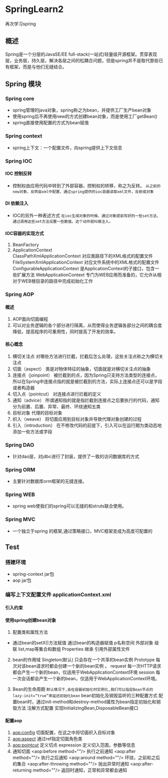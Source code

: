# SpringLearn2
再次学习spring

## 概述
Spring是一个分层的JavaSE/EE full-stack(一站式)轻量级开源框架。贯穿表现层，业务层，持久层，解决各层之间的松耦合问题，但是spring并不是取代那些已有框架，而是与他们无缝结合。

## Spring 模块
### Spring core
* spring管理的java对象，spring称之为bean，并提供工厂生产bean对象
* 使用spring后不再使用new的方式创建bean对象，而是使用工厂getBean()
* spring直接使用配置的方式为bean赋值

### Spring context
* spring上下文：一个配置文件，向spring提供上下文信息

### Spring IOC
#### IOC 控制反转
* 控制权由应用代码中转到了外部容器，控制权的转移，称之为反转。
`从之前的new对象，反转由xml中配置，通过spring提供的ioc容器读取xml文件，反射成对象`

#### DI 依赖注入
* IOC的另外一种表述方式
`在ioc生成对象的时候，通过对象提前写好的一些set方法，通过调用这些set方法设置一些数值。这个动作就叫做注入。`

#### IOC容器的实现方式
1.	BeanFactory
2.	ApplicationContext     
	ClassPathXmlApplicationContext 对应类路径下的XML格式的配置文件
	FileSystemXmlApplicationContext 对应文件系统中的XML格式的配置文件
	ConfigurableApplicationContext 是ApplicationContext的子接口，包含一些扩展方法
	WebApplicationContext 专门为WEB应用而准备的，它允许从相对于WEB根目录的路径中完成初始化工作

### Spring AOP
#### 概述
1.	AOP面向切面编程
2.	可以对业务逻辑的各个部分进行隔离，从而使得业务逻辑各部分之间的耦合度降低，提高程序的可重用性，同时提高了开发的效率。

#### 核心概念
1.	横切关注点
	对哪些方法进行拦截，拦截后怎么处理，这些关注点称之为横切关注点
2.	切面（aspect）
	类是对物体特征的抽象，切面就是对横切关注点的抽象
3.	连接点（joinpoint）
	被拦截到的点，因为Spring只支持方法类型的连接点，所以在Spring中连接点指的就是被拦截到的方法，实际上连接点还可以是字段或者构造器
4.	切入点（pointcut）
	对连接点进行拦截的定义
5.	通知（advice）
	所谓通知指的就是指拦截到连接点之后要执行的代码，通知分为前置、后置、异常、最终、环绕通知五类
6.	目标对象
	代理的目标对象
7.	织入（weave）
	将切面应用到目标对象并导致代理对象创建的过程
8.	引入（introduction）
	在不修改代码的前提下，引入可以在运行期为类动态地添加一些方法或字段
	
	
### Spring DAO
* 针对dao层，对jdbc进行了封装，提供了一致的访问数据库的方式

### Spring ORM
* 主要针对数据库orm框架的无缝连接。

### Spring WEB
* spring web使我们的spring可以无缝的和struts联合使用。

### Spring MVC
* 一个独立于spring 的框架,通过策略接口，MVC框架变成为高度可配置的

## Test
### 搭建环境
* spring-context jar包
* aop jar包

### 编写上下文配置文件 applicationContext.xml
#### 引入约束
#### 使用spring创建bean对象
1.	配置类和属性方法
*	通过bean的setX()方法赋值
	通过bean的构造器赋值
	p名称空间
	外部对象
	级联
	list,map等集合和数组
	Properties
	继承
	引用外部属性文件

2.	bean的作用域
	Singleton(默认)  只会存在一个共享的bean实例
	Prototype 每次对该bean请求时都会创建一个新的bean实例 。
	request 每一次HTTP请求都会产生一个新的bean，仅适用于WebApplicationContext环境
	session 每一次会话都会产生一个新的bean，仅适用于WebApplicationContext环境。

3.	Bean的生命周期
	`默认情况下,会在容器初始化时实例化,我们可以指定Bean节点的lazy-init=”true”来延迟初始化bean`
	bean初始化及销毁监听的三种配置方式
	配置bean时，通过init-method和destroy-method属性为bean指定初始化和销毁方法
	注解方式配置
	实现InitializingBean,DisposableBean接口

#### 配置aop
1.	<aop:config>
	切面配置，在这之中将切面织入目标对象
2.	<aop:aspect>
	通过ref指定切面角色类
3.	<aop:pointcut>
	定义切点
	expression 定义切入范围，参数等信息
4.	通知切面
	<aop:before method=""/> 执行之前通知
	<aop:after method=""/>	执行之后通知
	<aop:around method=""/>	环绕，之前和之后的集合
	<aop:after-throwing method=""/>	抛出异常时通知
	<aop:after-returning method=""/>	返回时通知，正常和异常都会通知


